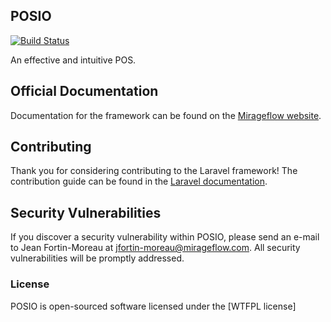 ## POSIO

[![Build Status](https://travis-ci.org/eloverflow/pos.svg)](https://travis-ci.org/eloverflow/pos)

An effective and intuitive POS.

## Official Documentation

Documentation for the framework can be found on the [Mirageflow website](http://pos.mirageflow.com/docs).

## Contributing

Thank you for considering contributing to the Laravel framework! The contribution guide can be found in the [Laravel documentation](http://pos.mirageflow.com/docs/contributions).

## Security Vulnerabilities

If you discover a security vulnerability within POSIO, please send an e-mail to Jean Fortin-Moreau at jfortin-moreau@mirageflow.com. All security vulnerabilities will be promptly addressed. 

### License

POSIO is open-sourced software licensed under the [WTFPL license]
